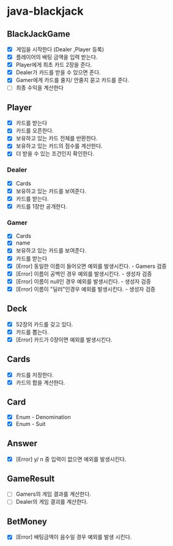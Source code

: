 # java-blackjack

## BlackJackGame

- [x] 게임을 시작한다 (Dealer ,Player 등록)
- [x] 플레이어의 배팅 금액을 입력 받는다.
- [x] Player에게 최초 카드 2장을 준다.
- [x] Dealer가 카드를 받을 수 있으면 준다.
- [x] Gamer에게 카드를 줄지/ 안줄지 묻고 카드를 준다.
- [ ] 최종 수익을 계산한다

## Player <Interface>

- [x] 카드를 받는다
- [x] 카드를 오픈한다.
- [x] 보유하고 있는 카드 전체를 반환한다.
- [x] 보유하고 있는 카드의 점수를 계산한다.
- [x] 더 받을 수 있는 조건인지 확인한다.

### Dealer

- [x] Cards
- [x] 보유하고 있는 카드를 보여준다.
- [x] 카드를 받는다.
- [x] 카드를 1장만 공개한다.

### Gamer

- [x] Cards
- [x] name
- [x] 보유하고 있는 카드를 보여준다.
- [x] 카드를 받는다
- [x] [Error] 동일한 이름이 들어오면 예외를 발생시킨다. - Gamers 검증
- [x] [Error] 이름이 공백인 경우 예외를 발생시킨다. - 생성자 검증
- [x] [Error] 이름이 null인 경우 예외를 발생시킨다. - 생성자 검증
- [x] [Error] 이름이 "딜러"인경우 예외를 발생시킨다. - 생성자 검증

## Deck

- [x] 52장의 카드를 갖고 있다.
- [x] 카드를 뽑는다.
- [x] [Error] 카드가 0장이면 예외를 발생시킨다.

## Cards

- [x] 카드를 저장한다.
- [x] 카드의 합을 계산한다.

## Card

- [x] Enum - Denomination
- [x] Enum - Suit

## Answer

- [x] [Error] y/ n 중 입력이 없으면 예외를 발생시킨다.

## GameResult

- [ ] Gamers의 게임 결과를 계산한다.
- [ ] Dealer의 게임 결괴를 계산한다.

## BetMoney
- [x] [Error] 배팅금액이 음수일 경우 예외를 발생 시킨다.